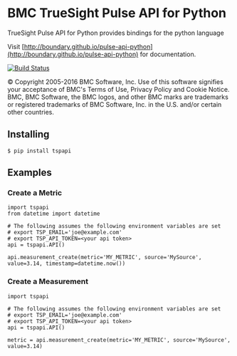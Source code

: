 BMC TrueSight Pulse API for Python
==================================

TrueSight Pulse API for Python provides bindings for the python language

Visit [http://boundary.github.io/pulse-api-python](http://boundary.github.io/pulse-api-python) for documentation.


[![Build Status](https://travis-ci.org/boundary/pulse-api-python.svg?branch=master)](https://travis-ci.org/boundary/pulse-api-python)


© Copyright 2005-2016 BMC Software, Inc. Use of this software signifies your acceptance of BMC's Terms of Use, Privacy Policy and Cookie Notice. BMC, BMC Software, the BMC logos, and other BMC marks are trademarks or registered trademarks of BMC Software, Inc. in the U.S. and/or certain other countries.

## Installing

```
$ pip install tspapi
```

## Examples

### Create a Metric

```
import tspapi
from datetime import datetime

# The following assumes the following environment variables are set
# export TSP_EMAIL='joe@example.com'
# export TSP_API_TOKEN=<your api token>
api = tspapi.API()

api.measurement_create(metric='MY_METRIC', source='MySource', value=3.14, timestamp=datetime.now())
```

### Create a Measurement

```
import tspapi

# The following assumes the following environment variables are set
# export TSP_EMAIL='joe@example.com'
# export TSP_API_TOKEN=<your api token>
api = tspapi.API()

metric = api.measurement_create(metric='MY_METRIC', source='MySource', value=3.14)
```


